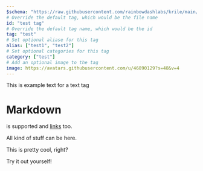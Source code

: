 ```yaml
---
$schema: "https://raw.githubusercontent.com/rainbowdashlabs/krile/main/.github/tag_schema.json"
# Override the default tag, which would be the file name
id: "test tag"
# Override the default tag name, which would be the id
tag: "test"
# Set optional aliase for this tag
alias: ["test1", "test2"]
# Set optional categories for this tag
category: ["test"]
# Add an optional image to the tag
image: https://avatars.githubusercontent.com/u/46890129?s=48&v=4
---
```


This is example text for a text tag

# Markdown
is supported and [links](https://github.com/rainbowdashlabs/krile-tags) too.

All kind of stuff can be here.

This is pretty cool, right?

Try it out yourself!
